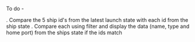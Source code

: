 To do -

. Compare the 5 ship id's from the latest launch state with each id from the ship state
. Compare each using filter and display the data (name, type and home port) from the ships state if the ids match
